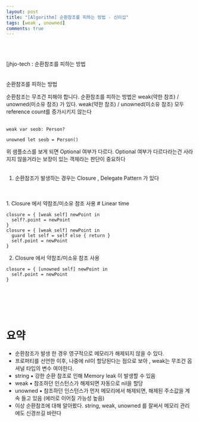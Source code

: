 ```yaml
---
layout: post
title: "[Algorithm] 순환참조를 피하는 방법 - 신이섭"
tags: [weak , unowned]
comments: true
---
```



<br>
<br/>

[jhjo-tech : 순환참조를 피하는 방법
<br>
<br>
<br/>
순환참조를 피하는 방법

순환참조는 무조건 피해야 합니다. 순환참조를 피하는 방법은 weak(약한 참조) / unowned(미소유 참조) 가 있다.
 weak(약한 참조) / unowned(미소유 참조) 모두 reference count를 증가시키지 않는다
<br>
<br/>
 

``` 
weak var seob: Person?

unowned let seob = Person()
```

위 샘플소스를 보게 되면  Optional 여부가 다르다.
Optional 여부가 다르다라는건 사라지지 않을거라는 보장이 있는 객체라는 판단이 중요하다
<br>
<br/>
1. 순환참조가 발생하는 경우는 Closure , Delegate Pattern 가 있다 

<br>
<br/>
1. Closure 에서 약참조/미소유 참조 사용
# Linear time

```
closure = { [weak self] newPoint in
  self?.point = newPoint
}
closure = { [weak self] newPoint in 
  guard let self = self else { return } 
  self.point = newPoint
}
```
2. Closure 에서 약참조/미소유 참조 사용
```
closure = { [unowned self] newPoint in
  self.point = newPoint 
}
``` 
<br>
<br/>
 
<br>
<br/>

# 요약

-   순환참조가 발생 한 경우 영구적으로 메모리가 해제되지 않을 수 있다.
-   프로퍼티를 선언한 이후, 나중에 nil이 할당된다는 점으로 보아 , weak는 무조건 옵셔널 타입의 변수 여야한다.
-   string 
   ▪ 강한 순환 참조로 인해 Memory leak 이 발생할 수 있음
-   weak
   ▪ 참조하던 인스턴스가 해제되면 자동으로 nil을 할당
- unowned
   ▪  참조하던 인스턴스가 먼저 메모리에서 해제되면, 해제된 주소값을 계속 들고 있음 (에러로 이어질 가능성 높음)
- 이상 순환참조에 대해 알아봤다. string, weak, unowned 를 잘써서 메모리 관리에도 신경쓰길 바란다 
<br>
<br/>
 



